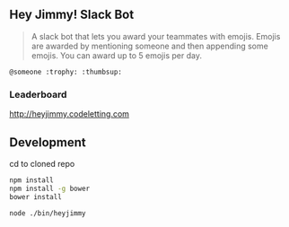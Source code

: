 ## Hey Jimmy! Slack Bot

> A slack bot that lets you award your teammates with emojis. Emojis are awarded by mentioning someone and then appending some emojis. You can award up to 5 emojis per day.

```
@someone :trophy: :thumbsup:
```


### Leaderboard
http://heyjimmy.codeletting.com


## Development
cd to cloned repo

```sh
npm install
npm install -g bower
bower install
```

```sh
node ./bin/heyjimmy
```
